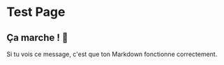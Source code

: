 # Test Page

## Ça marche ! 🎉

Si tu vois ce message, c'est que ton Markdown fonctionne correctement.
